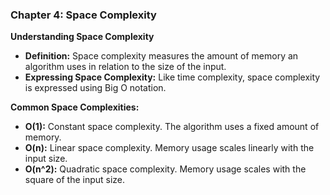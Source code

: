 ### Chapter 4: Space Complexity

**Understanding Space Complexity**
- **Definition:** Space complexity measures the amount of memory an algorithm uses in relation to the size of the input.
- **Expressing Space Complexity:** Like time complexity, space complexity is expressed using Big O notation.

**Common Space Complexities:**
- **O(1):** Constant space complexity. The algorithm uses a fixed amount of memory.
- **O(n):** Linear space complexity. Memory usage scales linearly with the input size.
- **O(n^2):** Quadratic space complexity. Memory usage scales with the square of the input size.

